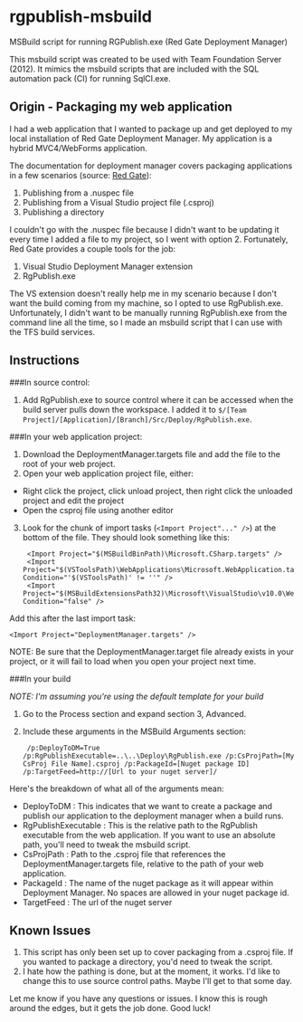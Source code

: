 rgpublish-msbuild
=================

MSBuild script for running RGPublish.exe (Red Gate Deployment Manager)

This msbuild script was created to be used with Team Foundation Server (2012).  It mimics the msbuild scripts that are included with the SQL automation pack (CI) for running SqlCI.exe.


Origin - Packaging my web application
-------------------------------------

I had a web application that I wanted to package up and get deployed to my local installation of Red Gate Deployment Manager.  My application is a hybrid MVC4/WebForms application.

The documentation for deployment manager covers packaging applications in a few scenarios (source: [Red Gate](http://documentation.red-gate.com/display/DM2/Packaging+applications)):

1. Publishing from a .nuspec file
2. Publishing from a Visual Studio project file (.csproj)
3. Publishing a directory

I couldn't go with the .nuspec file because I didn't want to be updating it every time I added a file to my project, so I went with option 2.  Fortunately, Red Gate provides a couple tools for the job:

1. Visual Studio Deployment Manager extension
2. RgPublish.exe

The VS extension doesn't really help me in my scenario because I don't want the build coming from my machine, so I opted to use RgPublish.exe.  Unfortunately, I didn't want to be manually running RgPublish.exe from the command line all the time, so I made an msbuild script that I can use with the TFS build services.


Instructions
------------

###In source control:
1. Add RgPublish.exe to source control where it can be accessed when the build server pulls down the workspace.  I added it to `$/[Team Project]/[Application]/[Branch]/Src/Deploy/RgPublish.exe`.

###In your web application project:
1. Download the DeploymentManager.targets file and add the file to the root of your web project.
2. Open your web application project file, either:
  - Right click the project, click unload project, then right click the unloaded project and edit the project
  - Open the csproj file using another editor
3. Look for the chunk of import tasks (`<Import Project"..." />`) at the bottom of the file.  They should look something like this:

        <Import Project="$(MSBuildBinPath)\Microsoft.CSharp.targets" />
        <Import Project="$(VSToolsPath)\WebApplications\Microsoft.WebApplication.targets" Condition="'$(VSToolsPath)' != ''" />
        <Import Project="$(MSBuildExtensionsPath32)\Microsoft\VisualStudio\v10.0\WebApplications\Microsoft.WebApplication.targets" Condition="false" />

Add this after the last import task:
  
    <Import Project="DeploymentManager.targets" />
  
NOTE: Be sure that the DeploymentManager.target file already exists in your project, or it will fail to load when you open your project next time.

  
###In your build

*NOTE: I'm assuming you're using the default template for your build*

1. Go to the Process section and expand section 3, Advanced.
2. Include these arguments in the MSBuild Arguments section:

        /p:DeployToDM=True /p:RgPublishExecutable=..\..\Deploy\RgPublish.exe /p:CsProjPath=[My CsProj File Name].csproj /p:PackageId=[Nuget package ID] /p:TargetFeed=http://[Url to your nuget server]/

Here's the breakdown of what all of the arguments mean:
- DeployToDM : This indicates that we want to create a package and publish our application to the deployment manager when a build runs.
- RgPublishExecutable : This is the relative path to the RgPublish executable from the web application.  If you want to use an absolute path, you'll need to tweak the msbuild script.
- CsProjPath : Path to the .csproj file that references the DeploymentManager.targets file, relative to the path of your web application.
- PackageId : The name of the nuget package as it will appear within Deployment Manager.  No spaces are allowed in your nuget package id.
- TargetFeed : The url of the nuget server

Known Issues
------------

1. This script has only been set up to cover packaging from a .csproj file.  If you wanted to package a directory, you'd need to tweak the script.
2. I hate how the pathing is done, but at the moment, it works.  I'd like to change this to use source control paths.  Maybe I'll get to that some day.


Let me know if you have any questions or issues.  I know this is rough around the edges, but it gets the job done.  Good luck!